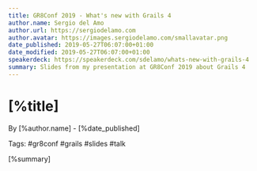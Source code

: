 ```yaml
---
title: GR8Conf 2019 - What's new with Grails 4
author.name: Sergio del Amo
author.url: https://sergiodelamo.com
author.avatar: https://images.sergiodelamo.com/smallavatar.png
date_published: 2019-05-27T06:07:00+01:00
date_modified: 2019-05-27T06:07:00+01:00
speakerdeck: https://speakerdeck.com/sdelamo/whats-new-with-grails-4
summary: Slides from my presentation at GR8Conf 2019 about Grails 4
---
```


# [%title]

By [%author.name] - [%date_published]

Tags: #gr8conf #grails #slides #talk

[%summary]

<script async class="speakerdeck-embed" data-id="27f3d918a7544746bb6d6a07bce7b2a1" data-ratio="1.77469670710572" src="//speakerdeck.com/assets/embed.js"></script>